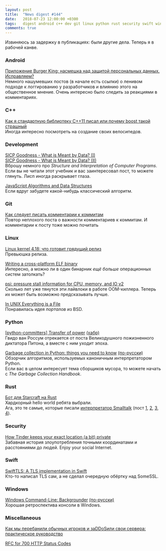 ```yaml
---
layout: post
title:  "News digest #144"
date:   2018-07-23 12:00:00 +0300
tags:   digest android c++ dev git linux python rust security swift windows misc
comments: true
---
```


Извиняюсь за задержку в публикациях: были другие дела. Теперь я в рабочей канве.

### Android

[Приложение Burger King: насмешка над защитой персональных данных. Исправляем?](https://habr.com/company/roskomsvoboda/blog/417145/)<br/>
Немного нашумевших постов (в начале есть ссылки) о ленивом подходе к логгированию у разработчиков и влиянию этого на общественное мнение. Очень интересно было следить за реакциями в комментариях.

### C++

[Как я стандартную библиотеку C++11 писал или почему boost такой страшный](https://habr.com/post/417027/)<br/>
Иногда интересно посмотреть на создание своих велосипедов.

### Development

[SICP Goodness - What is Meant by Data? (I)](https://www.lvguowei.me/post/sicp-goodness-data/)<br/>
[SICP Goodness - What is Meant by Data? (II)](https://www.lvguowei.me/post/sicp-goodness-data-2/)<br/>
Вброшу немного про _Structure and Interpretation of Computer Programs_. Если вы не читали этот учебник и вас заинтересовал пост, то можете глянуть. Лисп иногда раскрывает глаза.

[JavaScript Algorithms and Data Structures](https://github.com/trekhleb/javascript-algorithms)<br/>
Если вдруг забудете какой-нибудь классический алгоритм.

### Git

[Как следует писать комментарии к коммитам](https://habr.com/post/416887/)<br/>
Повтор неплохого поста о важности комментариев к коммитам. И комментарии к посту тоже можно почитать

### Linux

[Linux kernel 4.18: что готовит грядущий релиз](https://habr.com/company/it-grad/blog/417155/)<br/>
Превьюшка релиза.

[Writing a cross-platform ELF binary](http://blog.codetastrophe.com/2008/12/writing-cross-platform-elf-binary.html)<br/>
Интересно, а можно ли в один бинарник _ещё больше_ операционных систем затолкать?

[psi: pressure stall information for CPU, memory, and IO v2](https://lwn.net/Articles/759658/)<br/>
Сколько лет уже тянутся эти лайвлоки в работе OOM-киллера. Теперь их может быть возможно предсказывать лучше.

[In UNIX Everything is a File](https://ph7spot.com/musings/in-unix-everything-is-a-file)<br/>
Понравилась идея _порталов_ из BSD.
 
### Python

[\[python-committers\] Transfer of power][1-1] [(хабр)][1-2]<br/>
Гвидо ван Россум отрекается от поста Великодушного пожизненного диктатора Питона, а вместе с ним уходит эпоха.

[1-1]: https://mail.python.org/pipermail/python-committers/2018-July/005664.html
[1-2]: https://habr.com/post/417047/

[Garbage collection in Python: things you need to know](https://rushter.com/blog/python-garbage-collector/) [(по-русски)](https://habr.com/post/417215/)<br/>
Обзорчик алгоритмов, используемых каноничным интерпретатором Python.<br/>
Если вас в целом интересует тема сборщиков мусора, то можете начать с _The Garbage Collection Handbook_.

### Rust

[Бот для Starcraft на Rust](https://habr.com/post/416743/)<br/>
Хардкорный hello world ребята выбрали.<br/>
Ага, это те самые, которые писали [интерпретатор Smalltalk](https://github.com/0x7CFE/llst) (пост [1], [2], [3], [4]).

[1]: https://habr.com/post/164153/
[2]: https://habr.com/post/164769/
[3]: https://habr.com/post/191250/
[4]: https://habr.com/post/197474/

### Security

[How Tinder keeps your exact location (a bit) private](https://robertheaton.com/2018/07/09/how-tinder-keeps-your-location-a-bit-private/)<br/>
Забавная история злоупотребления точными координатами и расстояниями до людей. Enjoy your social Internet.

### Swift

[SwiftTLS: A TLS implementation in Swift][6-1]<br/>
Кто-то написал TLS сам, а не сделал очередную обёртку над SomeSSL.

[6-1]: https://github.com/nsc/SwiftTLS

### Windows

[Windows Command-Line: Backgrounder](https://blogs.msdn.microsoft.com/commandline/2018/06/20/windows-command-line-backgrounder/) [(по-русски)](https://habr.com/post/417679/)<br/>
Хорошая ретроспектива консоли в Windows.

### Miscellaneous

[Как мы перебанили обычных игроков и заDDoSили свои сервера: практическое руководство](https://habr.com/company/pixonic/blog/417441/)

[RFC for 700 HTTP Status Codes](https://github.com/joho/7XX-rfc)
